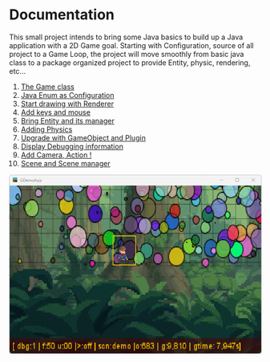 # Documentation

This small project intends to bring some Java basics to build up a Java application with a 2D Game goal.
Starting with Configuration, source of all project to a Game Loop, the project will move smoothly from basic java class
to a package organized project to provide Entity, physic, rendering, etc...

1. [The Game class](chapter-01-the_game_class.md)
2. [Java Enum as Configuration](chapter-02-java_enum_as_configuration.md)
3. [Start drawing with Renderer](chapter-03-start_drawing_with_renderer.md)
4. [Add keys and mouse](chapter-04-add_keys_and_mouse.md)
5. [Bring Entity and its manager](chapter-05-bring_entity_and_its_manager.md)
6. [Adding Physics](chapter-06-add_physic.md)
7. [Upgrade with GameObject and Plugin](chapter-07-upgrade_with_gameobject_and_plugin.md)
8. [Display Debugging information](chapter-08-display_debugging_layer.md)
9. [Add Camera, Action !](chapter-09-add_camera_action.md)
10. [Scene and Scene manager](chapter-10-adding_scene_and_scenemanager.md)

![The latest chapter's screenshot:  Adding Scenes and their manager](illustrations/figure-adding_scene_and_manager.png "The latest chapter's screenshot:  Adding Scenes and their manager")
